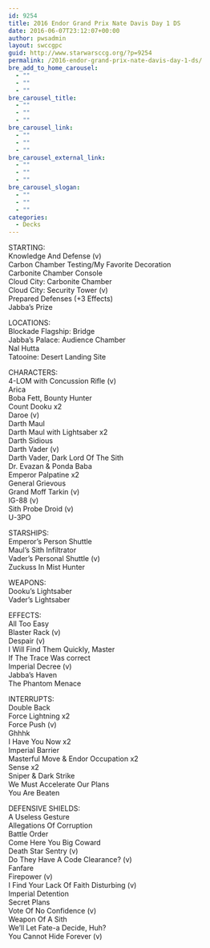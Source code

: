 ```yaml
---
id: 9254
title: 2016 Endor Grand Prix Nate Davis Day 1 DS
date: 2016-06-07T23:12:07+00:00
author: pwsadmin
layout: swccgpc
guid: http://www.starwarsccg.org/?p=9254
permalink: /2016-endor-grand-prix-nate-davis-day-1-ds/
bre_add_to_home_carousel:
  - ""
  - ""
  - ""
bre_carousel_title:
  - ""
  - ""
  - ""
bre_carousel_link:
  - ""
  - ""
  - ""
bre_carousel_external_link:
  - ""
  - ""
  - ""
bre_carousel_slogan:
  - ""
  - ""
  - ""
categories:
  - Decks
---
```

STARTING:  
Knowledge And Defense (v)  
Carbon Chamber Testing/My Favorite Decoration  
Carbonite Chamber Console  
Cloud City: Carbonite Chamber  
Cloud City: Security Tower (v)  
Prepared Defenses (+3 Effects)  
Jabba&#8217;s Prize

LOCATIONS:  
Blockade Flagship: Bridge  
Jabba&#8217;s Palace: Audience Chamber  
Nal Hutta  
Tatooine: Desert Landing Site

CHARACTERS:  
4-LOM with Concussion Rifle (v)  
Arica  
Boba Fett, Bounty Hunter  
Count Dooku x2  
Daroe (v)  
Darth Maul  
Darth Maul with Lightsaber x2  
Darth Sidious  
Darth Vader (v)  
Darth Vader, Dark Lord Of The Sith  
Dr. Evazan & Ponda Baba  
Emperor Palpatine x2  
General Grievous  
Grand Moff Tarkin (v)  
IG-88 (v)  
Sith Probe Droid (v)  
U-3PO

STARSHIPS:  
Emperor&#8217;s Person Shuttle  
Maul&#8217;s Sith Infiltrator  
Vader&#8217;s Personal Shuttle (v)  
Zuckuss In Mist Hunter

WEAPONS:  
Dooku&#8217;s Lightsaber  
Vader&#8217;s Lightsaber

EFFECTS:  
All Too Easy  
Blaster Rack (v)  
Despair (v)  
I Will Find Them Quickly, Master  
If The Trace Was correct  
Imperial Decree (v)  
Jabba&#8217;s Haven  
The Phantom Menace

INTERRUPTS:  
Double Back  
Force Lightning x2  
Force Push (v)  
Ghhhk  
I Have You Now x2  
Imperial Barrier  
Masterful Move & Endor Occupation x2  
Sense x2  
Sniper & Dark Strike  
We Must Accelerate Our Plans  
You Are Beaten

DEFENSIVE SHIELDS:  
A Useless Gesture  
Allegations Of Corruption  
Battle Order  
Come Here You Big Coward  
Death Star Sentry (v)  
Do They Have A Code Clearance? (v)  
Fanfare  
Firepower (v)  
I Find Your Lack Of Faith Disturbing (v)  
Imperial Detention  
Secret Plans  
Vote Of No Confidence (v)  
Weapon Of A Sith  
We&#8217;ll Let Fate-a Decide, Huh?  
You Cannot Hide Forever (v)